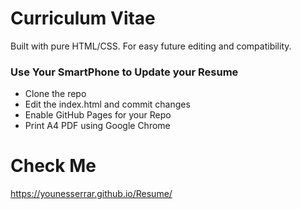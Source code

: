 # Curriculum Vitae 
Built with pure HTML/CSS. For easy future editing and compatibility.

### Use Your SmartPhone to Update your Resume
- Clone the repo
- Edit the index.html and commit changes 
- Enable GitHub Pages for your Repo
- Print A4 PDF using Google Chrome

# Check Me
https://younesserrar.github.io/Resume/
